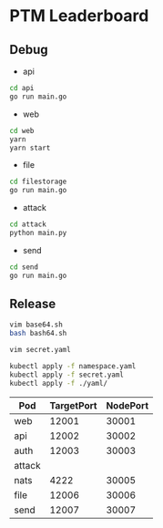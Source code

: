 # PTM Leaderboard

## Debug

- api

```bash
cd api
go run main.go
```

- web

```bash
cd web
yarn
yarn start
```

- file

```bash
cd filestorage
go run main.go
```

- attack

```bash
cd attack
python main.py
```

- send

```bash
cd send
go run main.go
```



## Release

```bash
vim base64.sh
bash bash64.sh
```

```bash
vim secret.yaml
```

```bash
kubectl apply -f namespace.yaml
kubectl apply -f secret.yaml
kubectl apply -f ./yaml/
```

| Pod    | TargetPort | NodePort |
| ------ | ---------- | -------- |
| web    | 12001      | 30001    |
| api    | 12002      | 30002    |
| auth   | 12003      | 30003    |
| attack |            |          |
| nats   | 4222       | 30005    |
| file   | 12006      | 30006    |
| send   | 12007      | 30007    |

